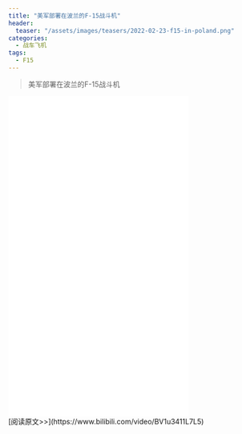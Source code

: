 ```yaml
---
title: "美军部署在波兰的F-15战斗机"
header:
  teaser: "/assets/images/teasers/2022-02-23-f15-in-poland.png"
categories:
  - 战车飞机
tags:
  - F15
---
```


>美军部署在波兰的F-15战斗机

<iframe width="360px" height="640px" src="//player.bilibili.com/player.html?aid=424666651&bvid=BV1u3411L7L5&cid=548585946&page=1" scrolling="no" border="0" frameborder="no" framespacing="0" allowfullscreen="true"> </iframe>
<br/>
[阅读原文>>](https://www.bilibili.com/video/BV1u3411L7L5)
